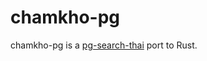 # chamkho-pg

chamkho-pg is a [pg-search-thai](https://github.com/zdk/pg-search-thai) port to Rust.
